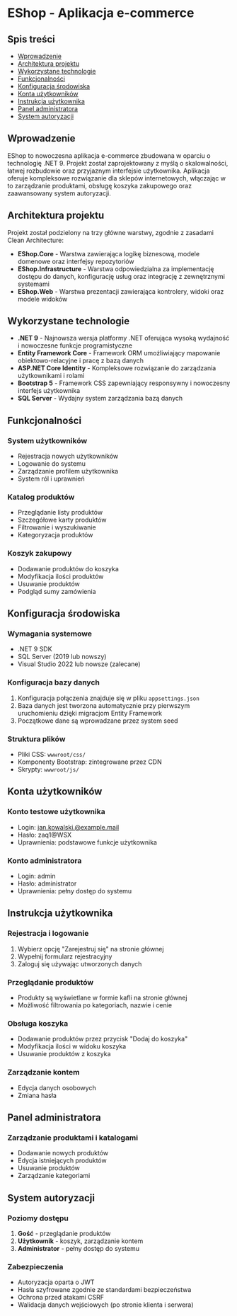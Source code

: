 # EShop - Aplikacja e-commerce

## Spis treści
- [Wprowadzenie](#wprowadzenie)
- [Architektura projektu](#architektura-projektu)
- [Wykorzystane technologie](#wykorzystane-technologie)
- [Funkcjonalności](#funkcjonalności)
- [Konfiguracja środowiska](#konfiguracja-środowiska)
- [Konta użytkowników](#konta-użytkowników)
- [Instrukcja użytkownika](#instrukcja-użytkownika)
- [Panel administratora](#panel-administratora)
- [System autoryzacji](#system-autoryzacji)

## Wprowadzenie

EShop to nowoczesna aplikacja e-commerce zbudowana w oparciu o technologię .NET 9. Projekt został zaprojektowany z myślą o skalowalności, łatwej rozbudowie oraz przyjaznym interfejsie użytkownika. Aplikacja oferuje kompleksowe rozwiązanie dla sklepów internetowych, włączając w to zarządzanie produktami, obsługę koszyka zakupowego oraz zaawansowany system autoryzacji.

## Architektura projektu

Projekt został podzielony na trzy główne warstwy, zgodnie z zasadami Clean Architecture:

- **EShop.Core** - Warstwa zawierająca logikę biznesową, modele domenowe oraz interfejsy repozytoriów
- **EShop.Infrastructure** - Warstwa odpowiedzialna za implementację dostępu do danych, konfigurację usług oraz integrację z zewnętrznymi systemami
- **EShop.Web** - Warstwa prezentacji zawierająca kontrolery, widoki oraz modele widoków

## Wykorzystane technologie

- **.NET 9** - Najnowsza wersja platformy .NET oferująca wysoką wydajność i nowoczesne funkcje programistyczne
- **Entity Framework Core** - Framework ORM umożliwiający mapowanie obiektowo-relacyjne i pracę z bazą danych
- **ASP.NET Core Identity** - Kompleksowe rozwiązanie do zarządzania użytkownikami i rolami
- **Bootstrap 5** - Framework CSS zapewniający responsywny i nowoczesny interfejs użytkownika
- **SQL Server** - Wydajny system zarządzania bazą danych

## Funkcjonalności

### System użytkowników
- Rejestracja nowych użytkowników
- Logowanie do systemu
- Zarządzanie profilem użytkownika
- System ról i uprawnień

### Katalog produktów
- Przeglądanie listy produktów
- Szczegółowe karty produktów
- Filtrowanie i wyszukiwanie
- Kategoryzacja produktów

### Koszyk zakupowy
- Dodawanie produktów do koszyka
- Modyfikacja ilości produktów
- Usuwanie produktów
- Podgląd sumy zamówienia

## Konfiguracja środowiska

### Wymagania systemowe
- .NET 9 SDK
- SQL Server (2019 lub nowszy)
- Visual Studio 2022 lub nowsze (zalecane)

### Konfiguracja bazy danych
1. Konfiguracja połączenia znajduje się w pliku `appsettings.json`
2. Baza danych jest tworzona automatycznie przy pierwszym uruchomieniu dzięki migracjom Entity Framework
3. Początkowe dane są wprowadzane przez system seed

### Struktura plików
- Pliki CSS: `wwwroot/css/`
- Komponenty Bootstrap: zintegrowane przez CDN
- Skrypty: `wwwroot/js/`

## Konta użytkowników

### Konto testowe użytkownika
- Login: jan.kowalski.@example.mail
- Hasło: zaq1@WSX
- Uprawnienia: podstawowe funkcje użytkownika

### Konto administratora
- Login: admin
- Hasło: administrator
- Uprawnienia: pełny dostęp do systemu

## Instrukcja użytkownika

### Rejestracja i logowanie
1. Wybierz opcję "Zarejestruj się" na stronie głównej
2. Wypełnij formularz rejestracyjny
3. Zaloguj się używając utworzonych danych

### Przeglądanie produktów
- Produkty są wyświetlane w formie kafli na stronie głównej
- Możliwość filtrowania po kategoriach, nazwie i cenie

### Obsługa koszyka
- Dodawanie produktów przez przycisk "Dodaj do koszyka"
- Modyfikacja ilości w widoku koszyka
- Usuwanie produktów z koszyka

### Zarządzanie kontem
- Edycja danych osobowych
- Zmiana hasła

## Panel administratora

### Zarządzanie produktami i katalogami
- Dodawanie nowych produktów
- Edycja istniejących produktów
- Usuwanie produktów
- Zarządzanie kategoriami

## System autoryzacji

### Poziomy dostępu
1. **Gość** - przeglądanie produktów
2. **Użytkownik** - koszyk, zarządzanie kontem
3. **Administrator** - pełny dostęp do systemu

### Zabezpieczenia
- Autoryzacja oparta o JWT
- Hasła szyfrowane zgodnie ze standardami bezpieczeństwa
- Ochrona przed atakami CSRF
- Walidacja danych wejściowych (po stronie klienta i serwera)